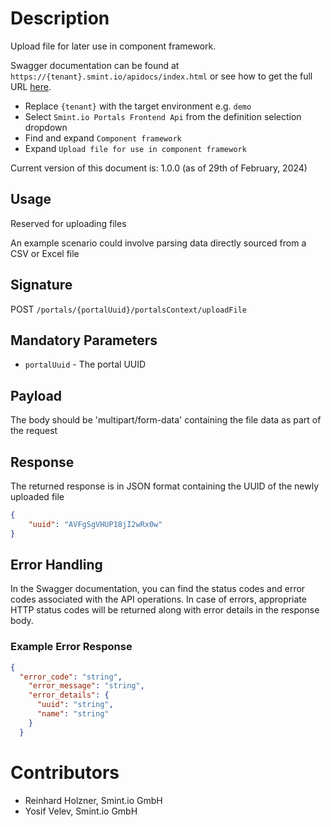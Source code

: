 Description
===========

Upload file for later use in component framework.

Swagger documentation can be found at `https://{tenant}.smint.io/apidocs/index.html` or see how to get the full URL [here](../../README.md#swagger-page).
- Replace `{tenant}` with the target environment e.g. `demo`
- Select `Smint.io Portals Frontend Api` from the definition selection dropdown
- Find and expand `Component framework`
- Expand `Upload file for use in component framework`

Current version of this document is: 1.0.0 (as of 29th of February, 2024)

## Usage

Reserved for uploading files

An example scenario could involve parsing data directly sourced from a CSV or Excel file

## Signature

POST `/portals/{portalUuid}/portalsContext/uploadFile`

## Mandatory Parameters

- `portalUuid` - The portal UUID

## Payload

The body should be 'multipart/form-data' containing the file data as part of the request

## Response

The returned response is in JSON format containing the UUID of the newly uploaded file

```JSON
{
    "uuid": "AVFgSgVHUP18jI2wRx0w"
}
```

## Error Handling

In the Swagger documentation, you can find the status codes and error codes associated with the API operations. In case of errors, appropriate HTTP status codes will be returned along with error details in the response body.

### Example Error Response

```json
{
  "error_code": "string",
    "error_message": "string",
    "error_details": {
      "uuid": "string",
      "name": "string"
    }  
  }
```

Contributors
============

- Reinhard Holzner, Smint.io GmbH
- Yosif Velev, Smint.io GmbH
